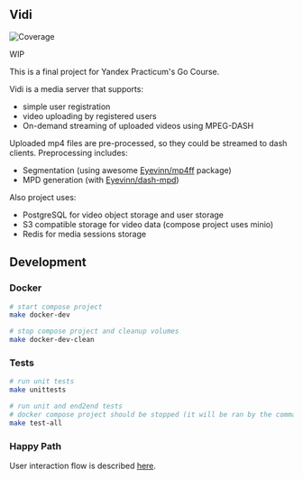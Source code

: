 ## Vidi

![Coverage](https://img.shields.io/badge/Coverage-26.1%25-red)

WIP

This is a final project for Yandex Practicum's Go Course.

Vidi is a media server that supports:
 - simple user registration
 - video uploading by registered users
 - On-demand streaming of uploaded videos using MPEG-DASH

Uploaded mp4 files are pre-processed, so they could be streamed to dash clients. Preprocessing includes:
 - Segmentation (using awesome [Eyevinn/mp4ff](https://github.com/Eyevinn/mp4ff) package)
 - MPD generation (with [Eyevinn/dash-mpd](https://github.com/Eyevinn/dash-mpd))

Also project uses:
- PostgreSQL for video object storage and user storage
- S3 compatible storage for video data (compose project uses minio)
- Redis for media sessions storage

## Development

### Docker

```bash
# start compose project
make docker-dev 

# stop compose project and cleanup volumes
make docker-dev-clean
```

### Tests

```bash
# run unit tests
make unittests

# run unit and end2end tests
# docker compose project should be stopped (it will be ran by the command)
make test-all
```

### Happy Path

User interaction flow is described [here](./docs/happy_path.md).
